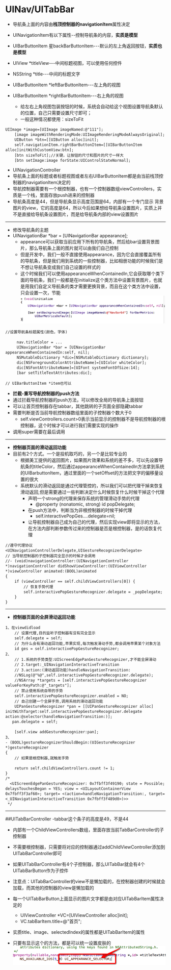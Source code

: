 # UINav/UITabBar
- 导航条上面的内容由**栈顶控制器的navigationItem**属性决定
- UINavigationItem有以下属性--控制导航条的内容，**实质是模型**
 - UIBarButtonItem 星backBarButtonItem---默认的左上角返回按钮，**实质也是模型**

 - UIView *titleView---中间标题视图，可以使用任何控件
 - NSString *title---中间的标题文字
 - UIBarButtonItem *leftBarButtonItem---左上角的视图
 - UIBarButtonItem *rightBarButtonItem---右上角的视图
   - 给左右上角视图包装按钮的时候，系统会自动给这个视图设置导航条默认的位置，自己只需要设置尺寸即可；
   - 一般这种情况都使用：sizeToFit
```objc
UIImage *image=[UIImage imageNamed:@"111"];
    [image imageWithRenderingMode:UIImageRenderingModeAlwaysOriginal];
    UIButton *btn=[[UIButton alloc]init];
    self.navigationItem.rightBarButtonItem=[[UIBarButtonItem alloc]initWithCustomView:btn];
    [btn sizeToFit];//关键，让按钮的尺寸和图片的尺寸一样大
    [btn setImage:image forState:UIControlStateNormal];
```


- UINavigationController
 - 导航条上面的标题或者标题视图或者左右UIBarButtonItem都是由当前栈顶控制器的navigationItem决定的
 - 导航控制器需要有一个根控制器，也有一个控制器数组viewControllers，实质是一个栈，里面存放push进来的控制器
 - 导航条高度是44，但是导航条显示高度范围是64，内部有一个专门显示 背景图片的view，它的高度是64，所以今后如果想给导航条设置图片，实质上并不是直接给导航条设置图片，而是给导航条内部的view设置图片
 ----
- 修改导航条的主题
 - UINavigationBar *bar = [UINavigationBar appearance];
   - appearance可以获取当前应用下所有的导航条，然后给bar设置背景图片，那么导航条上面的图片就可以由我们自己控制
   - 但是开发中，我们一般不直接使用appearance，因为它会直接覆盖所有的导航条，但是我们用到系统的一些控制器，比如相册功能的时候我们是不想让导航条变成我们自己设置的样式的
   - 这个时候我们可以使用appearanceWhenContainedIn,它会获取哪个类下面的导航条，我们一般都是在initialize这个类方法中设置背景图片，也就是用我们自定义导航条的类才需要更换背景，而且在这个类方法中设置，只会设置一次，节能
![](images/appearance.png)

```objc
//设置导航条标题属性(颜色，字体)

     nav.titleColor = ...
     UINavigationBar *bar = [UINavigationBar appearanceWhenContainedIn:self, nil];
     NSMutableDictionary *dic=[NSMutableDictionary dictionary];
     dic[NSForegroundColorAttributeName]=[UIColor whiteColor];
     dic[NSFontAttributeName]=[UIFont systemFontOfSize:14];
     [bar setTitleTextAttributes:dic];

// UIBarButtonItem *item也可以
```
- **拦截-重写导航控制器的push方法**
 - 通过拦截导航控制器的push方法，可以修改全局的导航条上面按钮
 - 可以让首页控制器存在tabbar，其他跳转的子页面全部隐藏tabbar
 - 需要判断是否当前导航控制器数组里面的子控制器个数大于0
   - self.viewControllers.count>0表示当前显示的控制器不是导航控制器的根控制器，这个时候才可以进行我们需要实现的操作
 - 调用super需要在最后调用
---
- **控制器页面的滑动返回功能**
 - 目前有2个方式。一个是投机取巧的，另一个是比较专业的
   - 根据美工提供的返回图片，如果图片效果和系统的差不多，可以先设置导航条的titleColor，然后通过appearanceWhenContainedIn方法拿到系统的UIBarbuttonItem，通过里面的一个setOffset的方法把文字的偏移量设置的很大
   - 系统默认的滑动返回是通过代理管控的，所以我们可以把代理干掉来恢复滑动返回,但是需要通过一些判断决定什么时候恢复什么时候干掉这个代理
     - 声明一个strong的代理来保存系统的管理滑动手势的代理
        - @property (nonatomic, strong) id popDelegate;
     - 在push方法中，判断当为非根控制器的时候干掉代理
       * self.interactivePopGes....delegate=nil;
     - 让导航控制器自己成为自己的代理，然后实现view即将显示的方法，在方法内部判断参数传过来的控制器是否是根控制器，是的话恢复代理

```objc
//遵守代理协议
<UINavigationControllerDelegate,UIGestureRecognizerDelegate>
// 当导航控制器的子控制器完全显示的时候才会调用
//- (void)navigationController:(UINavigationController *)navigationController didShowViewController:(UIViewController *)viewController animated:(BOOL)animated
{
    if (viewController == self.childViewControllers[0]) {
        // 恢复手势代理
        self.interactivePopGestureRecognizer.delegate = _popDelegate;
    }
}

```
---
- **控制器页面的全屏滑动返回功能**

```objc
1、在viewdidload
    // 设置代理,目的监听子控制器有没有完全显示
    self.delegate = self;
    // 为什么会有滑动返回功能,苹果实现,每次触发滑动手势,都会调用苹果某个对象方法
    id ges = self.interactivePopGestureRecognizer;
2、
    // 1.系统的手势类型:UIScreenEdgePanGestureRecognizer,才不能全屏滑动
    // 2.target:_UINavigationInteractiveTransition
    // 3.action:(滑动返回功能)handleNavigationTransition:
    //NSLog(@"%@",self.interactivePopGestureRecognizer.delegate);
    //NSArray *targets = [self.interactivePopGestureRecognizer valueForKeyPath:@"_targets"];
    // 禁止使用系统自带的手势
    self.interactivePopGestureRecognizer.enabled = NO;
    // 自己创建一个全屏手势,调用系统的滑动返回功能
    UIPanGestureRecognizer *pan = [[UIPanGestureRecognizer alloc] initWithTarget:self.interactivePopGestureRecognizer.delegate action:@selector(handleNavigationTransition:)];
   pan.delegate = self;

    [self.view addGestureRecognizer:pan];
3、
- (BOOL)gestureRecognizerShouldBegin:(UIGestureRecognizer *)gestureRecognizer
{
    // 如果是根控制器,就触发手势

    return self.childViewControllers.count != 1;
}
/*
  <UIScreenEdgePanGestureRecognizer: 0x7fbff3f49190; state = Possible; delaysTouchesBegan = YES; view = <UILayoutContainerView 0x7fbff3f3af60>; target= <(action=handleNavigationTransition:, target=<_UINavigationInteractiveTransition 0x7fbff3f489d0>)>>
 */

```

---







##UITabBarController
 -tabbar这个条子的高度是49，不是44
 - 内部有一个ChildViewControllers数组，里面存放当前TabBarController的子控制器
 - 不需要根控制器，只需要将对应的控制器通过addChildViewController添加到UITabBarController即可
 - 如果UITabBarController有4个子控制器，那么UITabBar就会有4个UITabBarButton作为子控件
 - 注意点：UITabBarController的view不是懒加载的，在控制器创建的时候就会加载，而其他的控制器的view是懒加载的
 - 每一个UITabBarButton上面显示的图片文字都是由对应UITabBarItem属性决定的
   - UIViewController *VC=[UIViewController alloc]init];
   - VC.tabBarItem.title=@"首页";
 - 实质title、image、selectedIndex的属性都是UITabBarItem的属性

- 只要有显示这个的方法，都是可以统一设置皮肤的
![](images/皮肤.png)
